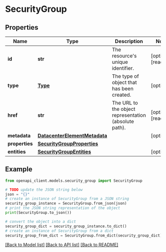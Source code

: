 # SecurityGroup


## Properties

Name | Type | Description | Notes
------------ | ------------- | ------------- | -------------
**id** | **str** | The resource&#39;s unique identifier. | [optional] [readonly] 
**type** | [**Type**](Type.md) | The type of object that has been created. | [optional] 
**href** | **str** | The URL to the object representation (absolute path). | [optional] [readonly] 
**metadata** | [**DatacenterElementMetadata**](DatacenterElementMetadata.md) |  | [optional] 
**properties** | [**SecurityGroupProperties**](SecurityGroupProperties.md) |  | 
**entities** | [**SecurityGroupEntities**](SecurityGroupEntities.md) |  | [optional] 

## Example

```python
from openapi_client.models.security_group import SecurityGroup

# TODO update the JSON string below
json = "{}"
# create an instance of SecurityGroup from a JSON string
security_group_instance = SecurityGroup.from_json(json)
# print the JSON string representation of the object
print(SecurityGroup.to_json())

# convert the object into a dict
security_group_dict = security_group_instance.to_dict()
# create an instance of SecurityGroup from a dict
security_group_from_dict = SecurityGroup.from_dict(security_group_dict)
```
[[Back to Model list]](../README.md#documentation-for-models) [[Back to API list]](../README.md#documentation-for-api-endpoints) [[Back to README]](../README.md)


